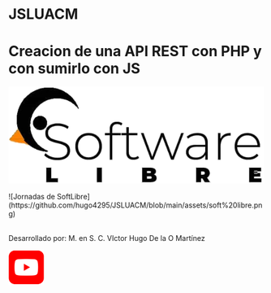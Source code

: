 # JSLUACM
# Creacion de una API REST con PHP y con sumirlo con JS <br>
<p align="center">
  <img src="https://github.com/hugo4295/JSLUACM/blob/main/assets/soft%20libre.png">
</p>
![Jornadas de SoftLibre](https://github.com/hugo4295/JSLUACM/blob/main/assets/soft%20libre.png)<br>
<br>


Desarrollado por: M. en S. C. VIctor Hugo De la O Martínez
<p align="left">
  <img width="70" height="70" src="https://github.com/hugo4295/JSLUACM/blob/main/assets/youtube_social_squircle_red.png">
</p>
